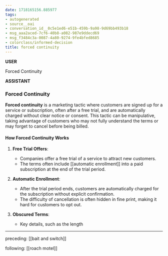 ```yaml
---
date: 1718165156.885977
tags:
- autogenerated
- source__oai
- conversation_id__0c5e1ed6-e51b-459b-9a98-9d69bb493b18
- msg_aaa2aced-7cf6-40b8-a082-987e9ddecd69
- msg_f3484c3a-0087-4a80-9274-9fe4bfed8685
- colorclass/informed-decision
title: forced continuity
---
```


**USER**

Forced Continuity


**ASSISTANT**

### Forced Continuity

**Forced continuity** is a marketing tactic where customers are signed up for a service or subscription, often after a free trial, and are automatically charged without clear notice or consent. This tactic can be manipulative, taking advantage of customers who may not fully understand the terms or may forget to cancel before being billed.

#### How Forced Continuity Works

1. **Free Trial Offers**:
   - Companies offer a free trial of a service to attract new customers.
   - The terms often include [[automatic enrollment]] into a paid subscription at the end of the trial period.

2. **Automatic Enrollment**:
   - After the trial period ends, customers are automatically charged for the subscription without explicit confirmation.
   - The difficulty of cancellation is often hidden in fine print, making it hard for customers to opt out.

3. **Obscured Terms**:
   - Key details, such as the length


---

preceding: [[bait and switch]]  


following: [[roach motel]]
